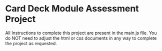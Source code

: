 # Card Deck Module Assessment Project

All Instructions to complete this project are present in the main.js file. You do NOT need to adjust the html or css documents in any way to complete the project as requested.
